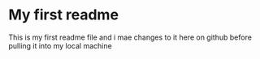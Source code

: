 # My first readme

This is my first readme file and i mae changes to it here on github before pulling it into my local machine

